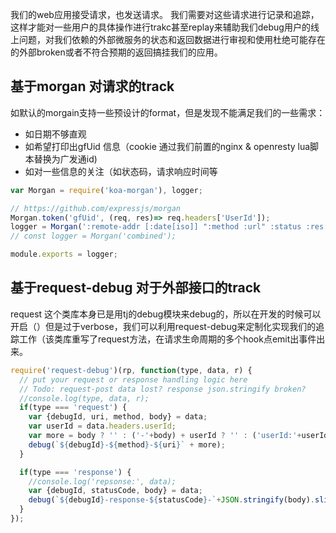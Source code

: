 
我们的web应用接受请求，也发送请求。 我们需要对这些请求进行记录和追踪，这样才能对一些用户的具体操作进行trakc甚至replay来辅助我们debug用户的线上问题，对我们依赖的外部微服务的状态和返回数据进行审视和使用杜绝可能存在的外部broken或者不符合预期的返回搞挂我们的应用。

## 基于morgan 对请求的track

如默认的morgain支持一些预设计的format，但是发现不能满足我们的一些需求：

- 如日期不够直观
- 如希望打印出gfUid 信息（cookie 通过我们前置的nginx & openresty lua脚本替换为广发通id)
- 如对一些信息的关注（如状态码，请求响应时间等

```js
var Morgan = require('koa-morgan'), logger;

// https://github.com/expressjs/morgan
Morgan.token('gfUid', (req, res)=> req.headers['UserId']);
logger = Morgan(':remote-addr [:date[iso]] ":method :url" :status :res[content-length] :response-time ms gfUid: :gfUid ":referrer" ":user-agent"');
// const logger = Morgan('combined');

module.exports = logger;
```

## 基于request-debug 对于外部接口的track

request 这个类库本身已是用tj的debug模块来debug的，所以在开发的时候可以开启（）但是过于verbose，我们可以利用request-debug来定制化实现我们的追踪工作（该类库重写了request方法，在请求生命周期的多个hook点emit出事件出来。

```js
require('request-debug')(rp, function(type, data, r) {
  // put your request or response handling logic here
  // Todo: request-post data lost? response json.stringify broken?
  //console.log(type, data, r);
  if(type === 'request') {
    var {debugId, uri, method, body} = data;
    var userId = data.headers.userId;
    var more = body ? '' : ('-'+body) + userId ? '' : ('userId:'+userId);
    debug(`${debugId}-${method}-${uri}` + more);
  }

  if(type === 'response') {
    //console.log('repsonse:', data);
    var {debugId, statusCode, body} = data;
    debug(`${debugId}-response-${statusCode}-`+JSON.stringify(body).slice(0, 155));
  }
});
```